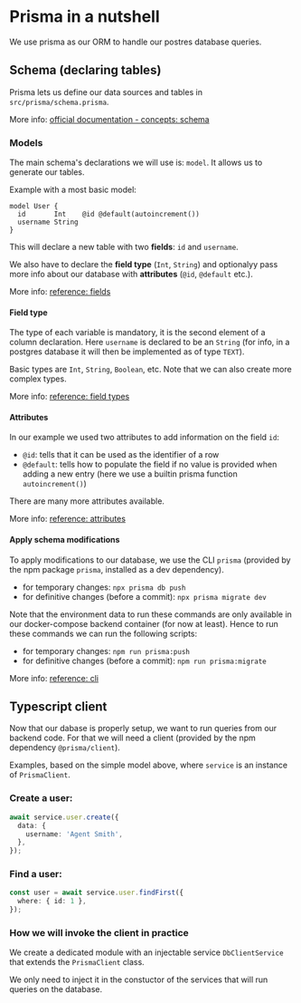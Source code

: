 # Prisma in a nutshell

We use prisma as our ORM to handle our postres database queries.

## Schema (declaring tables)

Prisma lets us define our data sources and tables in `src/prisma/schema.prisma`.

More info: [official documentation - concepts: schema](https://www.prisma.io/docs/concepts/components/prisma-schema)

### Models

The main schema's declarations we will use is: `model`. It allows us to generate our tables.

Example with a most basic model:
```prisma
model User {
  id       Int    @id @default(autoincrement())
  username String
}
```

This will declare a new table with two **fields**: `id` and `username`.

We also have to declare the **field type** (`Int`, `String`) and optionalyy pass more info about our database with **attributes** (`@id`, `@default` etc.).

More info: [reference: fields](https://www.prisma.io/docs/reference/api-reference/prisma-schema-reference#model-fields)

#### Field type

The type of each variable is mandatory, it is the second element of a column declaration. Here `username` is declared to be an `String` (for info, in a postgres database it will then be implemented as of type `TEXT`).

Basic types are `Int`, `String`, `Boolean`, etc. Note that we can also create more complex types.

More info: [reference: field types](https://www.prisma.io/docs/reference/api-reference/prisma-schema-reference#model-field-scalar-types)

#### Attributes

In our example we used two attributes to add information on the field `id`:
- `@id`: tells that it can be used as the identifier of a row
- `@default`: tells how to populate the field if no value is provided when adding a new entry (here we use a builtin prisma function `autoincrement()`)

There are many more attributes available.

More info: [reference: attributes](https://www.prisma.io/docs/reference/api-reference/prisma-schema-reference#model-field-scalar-types)

#### Apply schema modifications

To apply modifications to our database, we use the CLI `prisma` (provided by the npm package `prisma`, installed as a dev dependency).

- for temporary changes: `npx prisma db push`
- for definitive changes (before a commit): `npx prisma migrate dev`

Note that the environment data to run these commands are only available in our docker-compose backend container (for now at least). Hence to run these commands we can run the following scripts:

- for temporary changes: `npm run prisma:push`
- for definitive changes (before a commit): `npm run prisma:migrate`

More info: [reference: cli](https://www.prisma.io/docs/reference/api-reference/command-reference)

## Typescript client

Now that our dabase is properly setup, we want to run queries from our backend code.
For that we will need a client (provided by the npm dependency `@prisma/client`).

Examples, based on the simple model above, where `service` is an instance of `PrismaClient`.

### Create a user:
```ts
await service.user.create({
  data: {
    username: 'Agent Smith',
  },
});
```

### Find a user:

```ts
const user = await service.user.findFirst({
  where: { id: 1 },
});
```

### How we will invoke the client in practice

We create a dedicated module with an injectable service `DbClientService` that extends the `PrismaClient` class.

We only need to inject it in the constuctor of the services that will run queries on the database.
